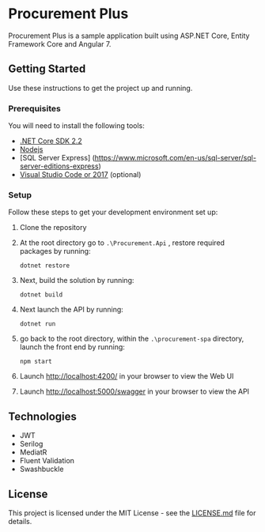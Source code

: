 # Procurement Plus

Procurement Plus is a sample application built using ASP.NET Core, Entity Framework Core and Angular 7. 

## Getting Started
Use these instructions to get the project up and running.

### Prerequisites
You will need to install the following tools:

* [.NET Core SDK 2.2](https://www.microsoft.com/net/download/dotnet-core/2.2)
* [Nodejs](https://nodejs.org/dist/v10.16.0/node-v10.16.0-x64.msi)
* [SQL Server Express] (https://www.microsoft.com/en-us/sql-server/sql-server-editions-express)
* [Visual Studio Code or 2017](https://www.visualstudio.com/downloads/) (optional)

### Setup
Follow these steps to get your development environment set up:

  1. Clone the repository
  2. At the root directory go to `.\Procurement.Api` , restore required packages by running:
     ```
     dotnet restore
     ```
  3. Next, build the solution by running:
     ```
     dotnet build
     ```
  4. Next launch the API by running:
     ```
	 dotnet run
	 ```
  4. go back to the root directory, within the `.\procurement-spa` directory, launch the front end by running:
     ```
     npm start
     ```
  
  5. Launch [http://localhost:4200/](http://localhost:4200/) in your browser to view the Web UI
  
  6. Launch [http://localhost:5000/swagger](http://localhost:5000/swagger) in your browser to view the API

## Technologies

* JWT
* Serilog
* MediatR
* Fluent Validation
* Swashbuckle

## License

This project is licensed under the MIT License - see the [LICENSE.md](https://github.com/JasonGT/NorthwindTraders/blob/master/LICENSE.md) file for details.
